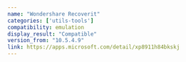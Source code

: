 ```yaml
---
name: "Wondershare Recoverit"
categories: ['utils-tools']
compatibility: emulation
display_result: "Compatible"
version_from: "10.5.4.9"
link: https://apps.microsoft.com/detail/xp8911h84bkskj
---
```


